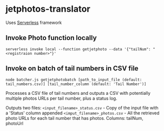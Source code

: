 # jetphotos-translator

Uses [Serverless](https://serverless.com/) framework

## Invoke Photo function locally
`serverless invoke local --function getjetphoto --data '{"tailNum": "<registraion number>"}'`

## Invoke on batch of tail numbers in CSV file 
`node batcher.js getjetphotobatch [path_to_input_file (default: tail_numbers.csv)] [tail_number_column (default: 'Tail Number')]`

Processes a CSV file of tail numbers and outputs a CSV with potentially multiple photos URLs per tail number, plus a status log.

Outputs two files:
`<input_filename>_status.csv` - Copy of the input file with a 'Status' column appended
`<imput_filename>_photos.csv` - All the retrieved photo URLs for each tail number that has photos. Columns: tailNum, photoUrl
